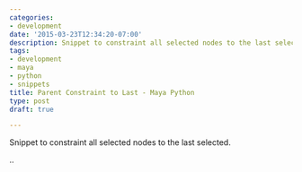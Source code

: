 ```yaml
---
categories:
- development
date: '2015-03-23T12:34:20-07:00'
description: Snippet to constraint all selected nodes to the last selected.
tags:
- development
- maya
- python
- snippets
title: Parent Constraint to Last - Maya Python
type: post
draft: true

---
```

Snippet to constraint all selected nodes to the last selected.

..
<script src="https://gist.github.com/pepetd/2478b457cf8e59c33e91c7c6976c407d.js"></script>